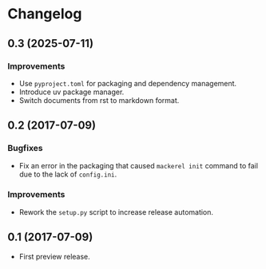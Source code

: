 # Changelog

## 0.3 (2025-07-11)

### Improvements

- Use `pyproject.toml` for packaging and dependency management.
- Introduce uv package manager.
- Switch documents from rst to markdown format.

## 0.2 (2017-07-09)

### Bugfixes

- Fix an error in the packaging that caused `mackerel init` command to fail due to the lack of `config.ini`.

### Improvements

- Rework the `setup.py` script to increase release automation.

## 0.1 (2017-07-09)

- First preview release.
